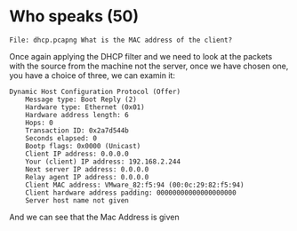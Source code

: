 # Who speaks (50)
`File: dhcp.pcapng What is the MAC address of the client?`

Once again applying the DHCP filter and we need to look at the packets with the source from the machine not the server, once we have chosen one, you have a choice of three, we can examin it:
```
Dynamic Host Configuration Protocol (Offer)
    Message type: Boot Reply (2)
    Hardware type: Ethernet (0x01)
    Hardware address length: 6
    Hops: 0
    Transaction ID: 0x2a7d544b
    Seconds elapsed: 0
    Bootp flags: 0x0000 (Unicast)
    Client IP address: 0.0.0.0
    Your (client) IP address: 192.168.2.244
    Next server IP address: 0.0.0.0
    Relay agent IP address: 0.0.0.0
    Client MAC address: VMware_82:f5:94 (00:0c:29:82:f5:94)
    Client hardware address padding: 00000000000000000000
    Server host name not given
```
And we can see that the Mac Address is given